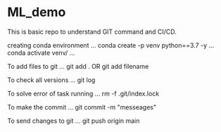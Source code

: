 # ML_demo
This is basic repo to understand GIT command and CI/CD.

creating conda environment
...
conda create -p venv python==3.7 -y
...
conda activate venv/
...

To add files to git 
...
git add .
OR 
git add filename

To check all versions
...
git log

To solve error of task running 
...
rm -f .git/index.lock

To make the commit 
...
git commit -m "messeages"

To send changes to git 
...
git push origin main